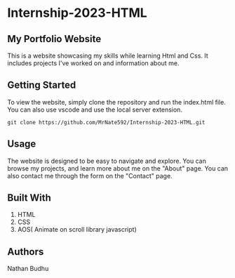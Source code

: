 # Internship-2023-HTML

## My Portfolio Website
This is a website showcasing my skills while learning Html and Css. It includes projects I've worked on and information about me.

##  Getting Started
To view the website, simply clone the repository and run the index.html file. You can also use vscode and use the local server extension.

``git clone https://github.com/MrNate592/Internship-2023-HTML.git``

##  Usage
The website is designed to be easy to navigate and explore. You can browse my projects, and learn more about me on the "About" page. You can also contact me through the form on the "Contact" page.

## Built With
1. HTML
2. CSS
3. AOS( Animate on scroll library javascript)

## Authors
Nathan Budhu



